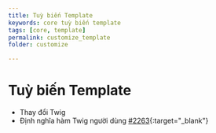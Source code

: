 ```yaml
---
title: Tuỳ biến Template
keywords: core tuỳ biến template
tags: [core, template]
permalink: customize_template
folder: customize

---
```


# Tuỳ biến Template
+ Thay đổi Twig
+ Định nghĩa hàm Twig người dùng [#2263](https://github.com/EC-CUBE/ec-cube/pull/2263){:target="_blank"}
